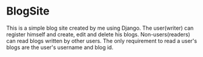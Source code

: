 # BlogSite
This is a simple blog site created by me using Django. The user(writer) can register himself and create, edit and delete his blogs. Non-users(readers) can read blogs written by other users. The only requirement to read a user's blogs are the user's username and blog id.

